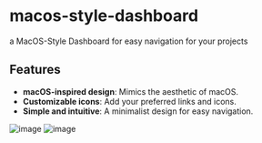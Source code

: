 # macos-style-dashboard
a MacOS-Style Dashboard for easy navigation for your projects

## Features  
- **macOS-inspired design**: Mimics the aesthetic of macOS.  
- **Customizable icons**: Add your preferred links and icons.  
- **Simple and intuitive**: A minimalist design for easy navigation.  



![image](https://github.com/user-attachments/assets/475c5070-30c3-4417-959d-c92a9faaab3f)
![image](https://github.com/user-attachments/assets/33af4aae-53eb-48ff-8dc7-4e129b2564b8)
